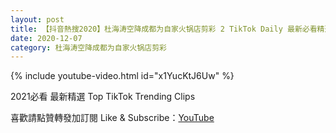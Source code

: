```yaml
---
layout: post
title: 【抖音熱搜2020】杜海涛空降成都为自家火锅店剪彩 2 TikTok Daily 最新必看精選合集2020 12 07
date: 2020-12-07
category: 杜海涛空降成都为自家火锅店剪彩
---
```


{% include youtube-video.html id="x1YucKtJ6Uw" %}

2021必看 最新精選 Top TikTok Trending Clips

喜歡請點贊轉發加訂閱 Like & Subscribe：[YouTube](https://www.youtube.com/channel/UCAoR7VcanIPd04uEq_GIylA/videos)

